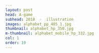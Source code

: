 ```yaml
---
layout: post
head: A-game
subhead: 2018  -  illustration
images: alphabet_pp_405_1.jpg
thumbnail: alphabet_hp_350.jpg
m-thumbnail: alphabet_mobile_hp_332.jpg
col: 1
order: 19
---
```

